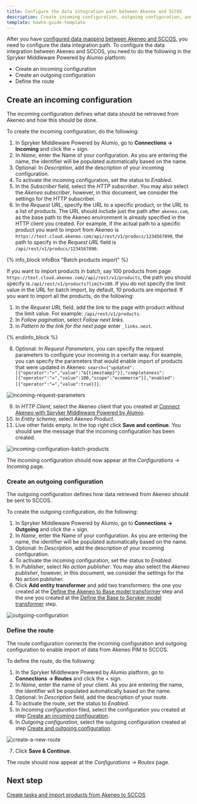 ```yaml
---
title: Configure the data integration path between Akeneo and SCCOS
description: Create incoming configuration, outgoing configuration, and route in the Spryker Middleware Powered by Alumio
template: howto-guide-template
---
```


After you have [configured data mapping between Akeneo and SCCOS](/docs/pbc/all/data-exchange/{{page.version}}/spryker-middleware-powered-by-alumio/integration-apps/akeneo-pim-integration-app/configure-the-akeneo-pim-integration-app/3-configure-data-mapping-between-akeneo-and-sccos.html), you need to configure the data integration path.
To configure the data integration between Akeneo and SCCOS, you need to do the following in the Spryker Middleware Powered by Alumio platform:

- Create an incoming configuration
- Create an outgoing configuration
- Define the route

## Create an incoming configuration

The incoming configuration defines what data should be retrieved from Akeneo and how this should be done.

To create the incoming configuration, do the following:

1. In Spryker Middleware Powered by Alumio, go to **Connections -> Incoming** and click the + sign.
2. In *Name*, enter the Name of your configuration. As you are entering the name, the identifier will be populated automatically based on the name.
3. Optional: In *Description*, add the description of your incoming configuration.
4. To activate the incoming configuration, set the status to *Enabled*.
5. In the *Subscriber* field, select the *HTTP subscriber*. You may also select the *Akeneo subscriber*, however, in this document, we consider the settings for the HTTP subscriber.
6. In the *Request URL*, specify the URL to a specific product, or the URL to a list of products. The URL should include just the path after `akeneo.com`, as the base path to the Akeneo environment is already specified in the HTTP client you created. For example, if the actual path to a specific product you want to import from Akeneo is `https://test.cloud.akeneo.com/api/rest/v1/producs/1234567890`, the path to specify in the *Request URL* field is `/api/rest/v1/producs/1234567890`. 

{% info_block infoBox "Batch products import" %}

If you want to import products in batch, say 100 products from page `https://test.cloud.akeneo.com//api/rest/v1/products`, the path you should specify is `/api/rest/v1/products?limit=100`. If you do not specify the limit value in the URL for batch import, by default, 10 products are imported. If you want to import all the products, do the following:

1. In the *Request URL* field, add the link to the page with product without the limit value. For example: `/api/rest/v1/products`.
2. In *Follow pagination*, select *Follow next links*.
3. in *Pattern to the link for the next page* enter `_links.next`.

{% endinfo_block %}

8. Optional: In *Request Parameters*, you can specify the request parameters to configure your incoming in a certain way. For example, you can specify the parameters that would enable import of products that were updated in Akeneo: `search={"updated":[{"operator":">","value":"&{timestamp}"}],"completeness":[{"operator":"=","value":100,"scope":"ecommerce"}],"enabled":[{"operator":"=","value":true}]}`.

![incoming-request-parameters](https://spryker.s3.eu-central-1.amazonaws.com/docs/pbc/all/data-exchange/spryker-middleware-powered-by-alumio/integration-apps/akeneo-pim-integration-app/configure-the-akeneo-pim-integration-app/configure-the-data-integration-path-between-akeneo-and-sccos/incoming-request-parameters.png)

9. In *HTTP Client*, select the Akeneo client that you created at [Connect Akeneo with Spryker Middleware Powered by Alumio](/docs/pbc/all/data-exchange/{{page.version}}/spryker-middleware-powered-by-alumio/integration-apps/akeneo-pim-integration-app/configure-the-akeneo-pim-integration-app/connect-the-spryker-middleware-powered-by-alumio-with-akeneo-pim-and-spryker.html#connect-akeneo-with-spryker-middleware-powered-by-alumio).
10. In *Entity schema*, select *Akeneo Product*.
11. Live other fields empty. In the top right click **Save and continue**. You should see the message that the incoming configuration has been created.

![incoming-configuration-batch-products](https://spryker.s3.eu-central-1.amazonaws.com/docs/pbc/all/data-exchange/spryker-middleware-powered-by-alumio/integration-apps/akeneo-pim-integration-app/configure-the-akeneo-pim-integration-app/configure-the-data-integration-path-between-akeneo-and-sccos/incoming-configuration-batch-products.png)

The incoming configuration should now appear at the *Configurations -> Incoming* page.

<!--This is a hidden comment. This configuration is for the Akeneo Subscriber

1. In the Spryker Middleware Powered by Alumio platform, go to **Connections->Incoming** and click the + sign.
2. In *Name*, enter the Name of your configuration. As you are entering the name, the identifier will be populated automatically based on the name.
3. Optional: In the **Description** field, add the description of your incoming configuration.
4. To activate the incoming configuration, set the status to *Enabled*.
5. In the *Subscriber* field, select the subscriber. 
  QUESTION: What is the subscriber, what is each subscriber in the dropdown for, and how do they know which subscriber to select here?
6. In *Entity*, select the entity depending on what data you want to import from Akeneo. For example, to import product abstracts, select *Get list of products*.
7. Leave the *Input transformer* field empty.
8. In *HTTP Client*, select the Akeneo client that you created at this step: [Connect the Spryker Middleware powered by Alumio with Akeneo PIM](#1-connect-the-spryker-middleware-powered-by-alumio-with-akeneo-pim).
10. Live other fields empty. In the top right click **Save and continue**. You should see the message that the incomfing configuration has been created.

![incoming-for-akeneo-product-import.png]
-->

### Create an outgoing configuration

The outgoing configuration defines how data retrieved from Akeneo should be sent to SCCOS.

To create the outgoing configuration, do the following:

1. In Spryker Middleware Powered by Alumio, go to **Connections -> Outgoing** and click the + sign.
2. In *Name*, enter the Name of your configuration. As you are entering the name, the identifier will be populated automatically based on the name.
3. Optional: In *Description*, add the description of your incoming configuration.
4. To activate the incoming configuration, set the status to *Enabled*.
5. In *Publisher*, select *No action publisher*. You may also select the *Akeneo publisher*, however, in this document, we consider the settings for the No action publisher.
6. Click **Add entity transformer** and add two transformers: the one you created at the [Define the Akeneo to Base model transformer](/docs/pbc/all/data-exchange/{{page.version}}/spryker-middleware-powered-by-alumio/integration-apps/akeneo-pim-integration-app/configure-the-akeneo-pim-integration-app/configure-data-mapping-between-akeneo-and-sccos.html#define-the-akeneo-to-base-model-transformer) step and the one you created at the [Define the Base to Spryker model transformer](/docs/pbc/all/data-exchange/{{page.version}}/spryker-middleware-powered-by-alumio/integration-apps/akeneo-pim-integration-app/configure-the-akeneo-pim-integration-app/configure-data-mapping-between-akeneo-and-sccos.html#define-the-base-to-spryker-model-transformer) step.

![outgoing-configuration](https://spryker.s3.eu-central-1.amazonaws.com/docs/pbc/all/data-exchange/spryker-middleware-powered-by-alumio/integration-apps/akeneo-pim-integration-app/configure-the-akeneo-pim-integration-app/configure-the-data-integration-path-between-akeneo-and-sccos/outgoing-configuration.png)

### Define the route

The route configuration connects the incoming configuration and outgoing configuration to enable import of data from Akeneo PIM to SCCOS.

To define the route, do the following:

1. In the Spryker Middleware Powered by Alumio platform, go to **Connections -> Routes** and click the + sign.
2. In *Name*, enter the name of your client. As you are entering the name, the identifier will be populated automatically based on the name.
3. Optional: In *Description* field, add the description of your route.
4. To activate the route, set the status to *Enabled*.
5. In *Incoming configuration* filed, select the configuration you created at step [Create an incoming configuration](#create-an-incoming-configuration).
6. In *Outgoing configuration*, select the outgoing configuration created at step [Create and outgoing configuration](#create-an-outgoing-configuration).

![create-a-new-route](https://spryker.s3.eu-central-1.amazonaws.com/docs/pbc/all/data-exchange/spryker-middleware-powered-by-alumio/integration-apps/akeneo-pim-integration-app/configure-the-akeneo-pim-integration-app/configure-the-data-integration-path-between-akeneo-and-sccos/create-a-new-route.png)

7. Click **Save & Continue**. 

The route should now appear at the *Configurations -> Routes* page.

## Next step
[Create tasks and import products from Akeneo to SCCOS](/docs/pbc/all/data-exchange/{{page.version}}/spryker-middleware-powered-by-alumio/integration-apps/akeneo-pim-integration-app/configure-the-akeneo-pim-integration-app/create-tasks-and-import-products-from-akeneo-to-sccos.html)

